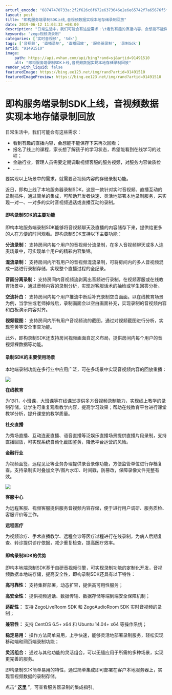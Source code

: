 ```yaml
---
arturl_encode: "68747470733a:2f2f626c6f672e6373646e2e6e65742f7a65676f5f30363136:2f61727469636c652f64657461696c732f3931343931353130"
layout: post
title: "即构服务端录制SDK上线,音视频数据实现本地存储录制回放"
date: 2019-06-12 11:03:33 +08:00
description: "日常生活中，我们可能会有这些需求：\t看到有趣的直播内容，会想能不能保存下来再次回看；\t\t\t报名了线上"
keywords: "zego视频流录制"
categories: ['实时音视频', 'Sdk']
tags: ['音视频', '直播录制', '直播回放', '服务器录制', '录制Sdk']
artid: "91491510"
image:
    path: https://api.vvhan.com/api/bing?rand=sj&artid=91491510
    alt: "即构服务端录制SDK上线,音视频数据实现本地存储录制回放"
render_with_liquid: false
featuredImage: https://bing.ee123.net/img/rand?artid=91491510
featuredImagePreview: https://bing.ee123.net/img/rand?artid=91491510
---
```


# 即构服务端录制SDK上线，音视频数据实现本地存储录制回放

日常生活中，我们可能会有这些需求：

* 看到有趣的直播内容，会想能不能保存下来再次回看；
* 报名了线上的课程，家长想了解孩子的学习状态，希望能看到在线学习的过程；
* 金融行业，管理人员需要定期调取视频客服的服务视频，对服务内容做质检
* ……

要实现以上场景中的需求，就需要音视频内容的存储录制功能。

近日，即构上线了本地服务器录制SDK，这是一款针对实时音视频、直播互动的录制插件，通过简单的集成，可帮助开发者快速、灵活地部署本地录制服务，来实现一对一、一对多的实时音视频通话或直播互动的录制。

#### **即构录制SDK的主要功能**

即构本地服务端录制SDK能够将音视频聊天及直播的内容储存下来，提供给更多的人在方便的时间观看。即构录制SDK支持以下主要功能：

**分流录制：**
支持房间内每个用户的音视频分流录制，在多人音视频聊天或多人连麦场景中，可实现单个用户的精彩内容集锦。

**混流录制：**
支持房间内所有用户的音视频混流录制，可将房间内的多人音视频混成一路进行录制存储，实现整个直播过程的全纪录。

**音画分离录制：**
支持房间内音视频流剥离出音频进行录制，在视频客服或在线教育场景中，通过音频内容的录制分析，实现对客服话术的抽检或学生回答分析。

**空流补白：**
支持房间内每个用户推流中断后补充录制空白画面。以在线教育场景为例，当学生或老师掉线后，录制画面会以空白画面补充，实现录制的音视频内容和白板演示内容对齐。

**视频截图：**
支持房间内所有用户音视频流的截图，通过对视频截图进行分析，实现鉴黄等安全审查功能。

此外，即构录制SDK还支持房间视频画面自定义布局，提供房间内每个用户的音视频裸数据等功能。

#### **录制SDK的主要使用场景**

本地端录制功能在多行业中应用广泛，可在多场景中实现音视频内容的回放重播：

![](https://i-blog.csdnimg.cn/blog_migrate/3ff47438eb6c4ee1e311278f82cc5289.png)

**在线教育**

为1对1，小班课，大班课等在线课堂提供多方音视频录制能力，实现线上教学的录制存储，让学生可重复观看教学内容，提高学习效果；帮助在线教育平台进行课堂教学分析，提升课堂的教学质量。

**社交直播**

为秀场直播、互动连麦直播、语音直播等泛娱乐直播场景提供直播片段录制，支持直播回放，可实现系统自动化截图鉴黄，降低平台运营的风险。

**金融行业**

为视频面签，远程见证等业务办理提供录音录像功能，方便监管单位进行存档复查。支持录制实时叠加文字/图片水印、时间戳，防篡改，保障录像文件完整有效。

![](https://i-blog.csdnimg.cn/blog_migrate/ad63e52ec2731d49cf336413da6e3592.jpeg)

**客服中心**

为远程客服、视频客服提供服务音视频内容存储，便于进行用户调研、服务质检、客服评价等工作。

**远程医疗**

为视频诊疗、手术直播教学、远程会诊等医疗过程进行在线录制，为病人后期复查、转诊提供诊疗依据，减少重复检查，提高医疗效率。

#### **即构录制SDK的优势**

即构本地端录制SDK基于自研音视频引擎，可实现录制功能的定制化开发，音视频数据本地端存储，提高安全性，即构录制SDK还具有以下特性：

**高可靠性：**
支持集群部署，动态扩容，提供高可用性服务；

**高安全性：**
提供视频通话、数据传输、数据存储等端到端安全保障机制；

**适配性：**
支持 ZegoLiveRoom SDK 和 ZegoAudioRoom SDK 实时音视频的录制；

**兼容性：**
支持 CentOS 6.5+ x64 和 Ubuntu 14.04+ x64 等操作系统；

**稳定易用：**
操作方法简单易用，上手快速，能够灵活地部署录制服务，轻松实现移动端和网页端录制功能；

**灵活组合：**
通过与其他功能的灵活组合，可以无缝应用于所需的多种场景，实现更完善的服务。

即构录制SDK简单易用的特性，通过简单集成即可部署在客户本地服务器上，实现音视频数据的录制存储。

点击“
**[这里](https://doc.zego.im/CN/690.html)**
”，可查看服务器录制的集成指引。